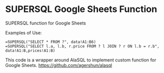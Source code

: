 # SUPERSQL Google Sheets Function
SUPERSQL function for Google Sheets

Examples of Use:
```
=SUPERSQL("SELECT * FROM ?", data!A1:B6)
=SUPERSQL("SELECT l.a, l.b, r.price FROM ? l JOIN ? r ON l.b = r.b", data!A1:B,prices!A1:B)
```

This code is a wrapper around AlaSQL to implement custom function for Google Sheets.
https://github.com/agershun/alasql


